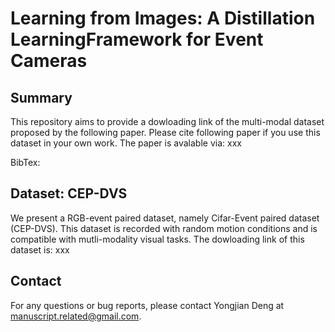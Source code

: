 # Learning from Images: A Distillation LearningFramework for Event Cameras

## Summary
This repository aims to provide a dowloading link of the multi-modal dataset proposed by the following paper. Please cite following paper if you use this dataset in your own work. The paper is avalable via: xxx

BibTex:


## Dataset: CEP-DVS
We present a RGB-event paired dataset, namely Cifar-Event paired dataset (CEP-DVS). This dataset is recorded with random motion conditions and is compatible with mutli-modality visual tasks. The dowloading link of this dataset is: xxx

## Contact
For any questions or bug reports, please contact Yongjian Deng at manuscript.related@gmail.com.
